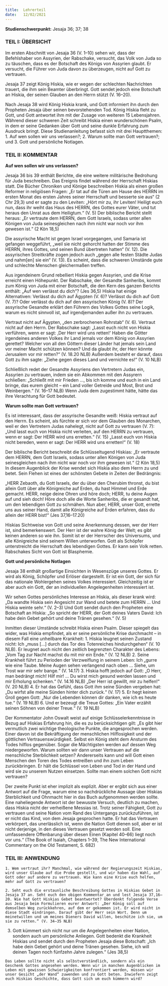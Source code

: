 ```yaml
---
title:  Lehrerteil
date:   12/02/2021
---
```


**Studienschwerpunkt:**
Jesaja 36; 37; 38

### TEIL I: ÜBERSICHT

Im ersten Abschnitt von Jesaja 36 (V. 1–10) sehen wir, dass der Befehlshaber von Assyrien, der Rabschake, versucht, das Volk von Juda so zu täuschen, dass es der Botschaft des Königs von Assyrien glaubt. Er versucht, die Führer von Juda davon zu überzeugen, nicht auf Gott zu vertrauen.

Jesaja 37 zeigt König Hiskia, wie er wegen der schlechten Nachrichten trauert, die ihm sein Beamter überbringt. Gott sendet jedoch eine Botschaft an Hiskia, der seinen Glauben an den Herrn stützt (V. 16–20).

Nach Jesaja 38 wird König Hiskia krank, und Gott informiert ihn durch den Propheten Jesaja über seinen bevorstehenden Tod. König Hiskia fleht zu Gott, und Gott antwortet ihm mit der Zusage von weiteren 15 Lebensjahren. Während dieser schweren Zeit schreibt Hiskia einen wunderschönen Psalm, in dem er seine Gedanken über Gott und seine dunkle Erfahrung zum Ausdruck bringt. Diese Studienanleitung befasst sich mit drei Hauptthemen: 1. Auf wen sollen wir uns verlassen?; 2. Warum sollte man Gott vertrauen?; und 3. Gott und persönliche Notlagen.

### TEIL II: KOMMENTAR

**Auf wen sollen wir uns verlassen?**

Jesaja 36 bis 39 enthält Berichte, die eine weitere militärische Bedrohung für Juda beschreiben. Das Ereignis findet während der Herrschaft Hiskias statt. Die Bücher Chroniken und Könige beschreiben Hiskia als einen großen Reformer in religiösen Fragen: „Er tat auf die Türen am Hause des HERRN im ersten Monat des ersten Jahres seiner Herrschaft und besserte sie aus“ (2 Chr 29,3) und er sagte zu den Leviten: „Hört mir zu, ihr Leviten! Heiligt euch nun, dass ihr weiht das Haus des HERRN, des Gottes eurer Väter, und tut heraus den Unrat aus dem Heiligtum.“ (V. 5) Der biblische Bericht stellt heraus: „Er vertraute dem HERRN, dem Gott Israels, sodass unter allen Königen von Juda seinesgleichen nach ihm nicht war noch vor ihm gewesen ist.“ (2 Kön 18,5)

Die assyrische Macht ist gegen Israel vorgegangen, und Samaria ist gefangen weggeführt, „weil sie nicht gehorcht hatten der Stimme des HERRN, ihres Gottes, und seinen Bund übertreten hatten“ (V. 12). Die assyrischen Streitkräfte zogen jedoch auch „gegen alle festen Städte Judas und nahm[en] sie ein“ (V. 13). Es scheint, dass die schweren Umstände gute und schlechte Menschen gleichermaßen treffen.

Aus irgendeinem Grund rebelliert Hiskia gegen Assyrien, und die Krise erreicht einen Höhepunkt. Der Rabschake, der Gesandte Sanheribs, kommt zum König von Juda mit einer Botschaft, die den Kern des ganzen Berichts enthält: „Auf wen verlässt du dich“? (Jes 36,5) Hiskia hat einige Alternativen: Verlässt du dich auf Ägypten (V. 6)? Verlässt du dich auf Gott (V. 7)? Oder verlässt du dich auf den assyrischen König (V. 8)? Der assyrische Gesandte erklärt den Führern des Volkes Gottes seine Logik, warum es nicht sinnvoll ist, auf irgendjemanden außer ihn zu vertrauen.

Vertraut nicht auf Ägypten, „den zerbrochenen Rohrstab“ (V. 6). Vertraut nicht auf den Herrn. Der Rabschake sagt: „Lasst euch nicht von Hiskia verführen, wenn er sagt: ‚Der Herr wird uns retten!‘ Haben die Götter irgendeines anderen Volkes ihr Land jemals vor dem König von Assyrien gerettet? Welcher von all den Göttern dieser Länder hat jemals sein Land vor meiner Macht schützen können? Und da glaubt ihr, der Herr könnte Jerusalem vor mir retten?“ (V. 18.20 NLB) Außerdem besteht er darauf, dass Gott zu ihm sagte: „Ziehe gegen dieses Land und vernichte es!“ (V. 10 NLB)

Schließlich redet der Gesandte Assyriens den Vertretern Judas ein, Assyrien zu vertrauen, indem sie ein Abkommen mit den Assyrern schließen: „Schließt mit mir Frieden …, bis ich komme und euch in ein Land bringe, das eurem gleicht – ein Land voller Getreide und Most, Brot und Weinbergen.“ (V. 16–17 NLB) Wenn Juda dem zugestimmt hätte, hätte das ihre Verachtung für Gott bedeutet.

**Warum sollte man Gott vertrauen?**

Es ist interessant, dass der assyrische Gesandte weiß: Hiskia vertraut auf den Herrn. Es scheint, als fürchte er sich vor dem Glauben des Monarchen, weil er den Vertretern Judas nahelegt, nicht auf Gott zu vertrauen (V. 7): „Und lasst euch von Hiskia nicht verleiten, auf den HERRN zu vertrauen, wenn er sagt: Der HERR wird uns erretten.“ (V. 15) „Lasst euch von Hiskia nicht bereden, wenn er sagt: Der HERR wird uns erretten!“ (V. 18)

Der biblische Bericht beschreibt die Schlüsseltugend Hiskias: „Er vertraute dem HERRN, dem Gott Israels, sodass unter allen Königen von Juda seinesgleichen nach ihm nicht war noch vor ihm gewesen ist.“ (2 Kön 18,5) In diesem Augenblick der Krise wendet sich Hiskia also dem Herrn zu und betet. Sein Flehen ist eines der schönsten Gebete in Zeiten der Bedrängnis:

„HERR Zebaoth, du Gott Israels, der du über den Cherubim thronst, du bist allein Gott über alle Königreiche auf Erden, du hast Himmel und Erde gemacht. HERR, neige deine Ohren und höre doch; HERR, tu deine Augen auf und sieh doch! Höre doch alle die Worte Sanheribs, die er gesandt hat, um den lebendigen Gott zu schmähen. Nun aber, HERR, unser Gott, errette uns aus seiner Hand, damit alle Königreiche auf Erden erfahren, dass du allein der HERR bist!“ (Jes 37,16–17.20)

Hiskias Sichtweise von Gott und seine Anerkennung dessen, wer der Herr ist, sind bemerkenswert. Der Herr ist der wahre König der Welt; es gibt keinen anderen so wie ihn. Somit ist er der Herrscher des Universums, und alle Königreiche sind seinem Willen unterworfen. Gott als Schöpfer unterstreicht die Herrschaft des lebendigen Gottes. Er kann sein Volk retten. Rabschakes Sicht von Gott ist Blasphemie.

**Gott und persönliche Notlagen**

Jesaja 38 enthält großartige Einsichten in Wesenszüge unseres Gottes. Er wird als König, Schöpfer und Erlöser dargestellt. Er ist ein Gott, der sich für das nationale Wohlergehen seines Volkes interessiert. Gleichzeitig ist er aber auch ein Gott, der an individuellen Angelegenheiten interessiert ist.

Wir sehen Gottes persönliches Interesse an Hiskia, als dieser krank wird: „Da wandte Hiskia sein Angesicht zur Wand und betete zum HERRN … Und Hiskia weinte sehr.“ (V. 2–3) Und Gott sendet durch den Propheten eine Botschaft an Hiskia: „So spricht der HERR, der Gott deines Vaters David: Ich habe dein Gebet gehört und deine Tränen gesehen.“ (V. 5)

Inmitten dieser Umstände schreibt Hiskia einen Psalm. Dieser spiegelt das wider, was Hiskia empfindet, als er seine persönliche Krise durchmacht – in diesem Fall eine unheilbare Krankheit: 1. Hiskia leugnet seinen Zustand nicht: Ich „muss […] durch das Tor des Totenreiches hindurchgehen“ (V. 10 NLB). Er leugnet auch nicht den zeitlich begrenzten Charakter des Lebens: „Vom Tag zur Nacht machst du mit mir ein Ende.“ (V. 12 NLB) 2. Seine Krankheit führt zu Perioden der Verzweiflung in seinem Leben: Ich „gurre wie eine Taube. Meine Augen sehen verlangend nach oben … Siehe, um Trost war mir sehr bange.“ (V. 14.17) 3. Hiskia hofft jedoch auf Gott: „O Herr, man bedrängt mich! Hilf mir! … Du wirst mich gesund werden lassen und mir Erholung schenken.“ (V. 14.16 NLB) „Der Herr ist gewillt, mir zu helfen!“ (V. 20 NLB) 4. Er hat das Gefühl, dass Gott ihm seine Sünden vergeben hat: „Du wirfst alle meine Sünden hinter dich zurück.“ (V. 17) 5. Er hegt keinen Groll gegen Gott: „Nur die Lebenden können dir danken, wie ich es heute tue.“ (V. 19 NLB) 6. Und er bezeugt die Treue Gottes: „Ein Vater erzählt seinen Söhnen von deiner Treue.“ (V. 19 NLB)

Der Kommentator John Oswalt weist auf einige Schlüsselerkenntnisse in Bezug auf Hiskias Erfahrung hin, die es zu berücksichtigen gilt: „Es gibt hier vermutlich zwei wichtige theologische Punkte, die angesprochen werden. Einer davon ist die Bekräftigung der menschlichen Hilflosigkeit und der göttlichen Vertrauenswürdigkeit. Selbst ein König steht dem Ansturm des Todes hilflos gegenüber. Sogar die Mächtigsten werden auf dessen Weg niedergeworfen. Warum sollten wir dann unser Vertrauen auf die menschliche Sterblichkeit setzen? Andererseits kann und will Gott einen Menschen den Toren des Todes entreißen und ihn zum Leben zurückbringen. Er hält die Schlüssel von Leben und Tod in der Hand und wird sie zu unserem Nutzen einsetzen. Sollte man einem solchen Gott nicht vertrauen?

Der zweite Punkt ist eher implizit als explizit. Aber er ergibt sich aus einer Antwort auf die Frage, warum eine so nachdrückliche Aussage über Hiskias Sterblichkeit und Ohnmacht hier in das Buch aufgenommen werden sollte. Eine naheliegende Antwort ist der bewusste Versuch, deutlich zu machen, dass Hiskia nicht der verheißene Messias ist. Trotz seiner Fähigkeit, Gott zu vertrauen und seine Nation vom Rand des Untergangs zurückzuführen, ist er nicht das Kind, von dem Jesaja gesprochen hatte. Er hat das Vertrauen verkörpert, das unerlässlich ist, wenn die Nation Gott dienen soll, aber er ist nicht derjenige, in den dieses Vertrauen gesetzt werden soll. Eine umfassendere Offenbarung über diesen Einen (Kapitel 40–66) liegt noch vor uns.“ (The Book of Isaiah, Chapters 1–39, The New International Commentary on the Old Testament, S. 682)

### TEIL III: ANWENDUNG

`1. Wem vertraut ihr? Manchmal, wie während der Regierungszeit Hiskias, wird unser Glaube auf die Probe gestellt, und wir haben die Wahl, auf Gott oder auf andere zu vertrauen. Wie kann eine Krise euch helfen, mehr auf Gott zu vertrauen?`

`2. Seht euch die erstaunliche Beschreibung Gottes in Hiskias Gebet in Jesaja 37 an. Seht euch den obigen Kommentar an und lest Jesaja 37,16–20. Wie hat Gott Hiskias Gebet beantwortet? Überdenkt folgende Verse aus Jesaja beim Formulieren eurer Antwort: „Der König soll auf demselben Weg zurückkehren, auf dem er gekommen ist. Er wird nicht in diese Stadt eindringen. Darauf gibt der Herr sein Wort. Denn um meinetwillen und um meines Dieners David willen, beschütze ich sie, um sie zu retten.“ (V. 34–35 NLB)`

3. Gott kümmert sich nicht nur um die Angelegenheiten einer Nation, sondern auch um persönliche Anliegen. Gott bedenkt die Krankheit Hiskias und sendet durch den Propheten Jesaja diese Botschaft: „Ich habe dein Gebet gehört und deine Tränen gesehen. Siehe, ich will deinen Tagen noch fünfzehn Jahre zulegen.“ (Jes 38,5)

`Das Leben sollte nicht als selbstverständlich, sondern als ein Geschenk Gottes angesehen werden. Wenn wir in manchen Augenblicken im Leben mit gewissen Schwierigkeiten konfrontiert werden, müssen wir unser Gesicht „der Wand“ zuwenden und zu Gott beten. Inwiefern zeigt euch Hiskias Geschichte, dass Gott sich um euch kümmern wird?`